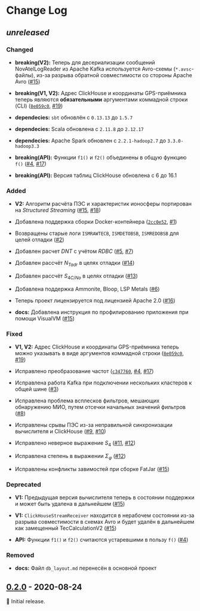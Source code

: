 # Change Log

## _unreleased_

### Changed

- **breaking(V2):** Теперь для десериализации сообщений NovAtelLogReader из
  Apache Kafka используется Avro-схемы (`*.avsc`-файлы), из-за разрыва обратной
  совместимости со стороны Apache Avro
  ([#15](https://github.com/mixayloff-dimaaylov/logserver-spark/pull/15))

- **breaking(V1, V2):** Адрес ClickHouse и координаты GPS-приёмника теперь
  являются **обязательными** аргументами коммадной строки (CLI)
  ([`8e059c0`](https://github.com/mixayloff-dimaaylov/logserver-spark/commit/8e059c0),
  [#19](https://github.com/mixayloff-dimaaylov/logserver-spark/pull/19))

- **dependecies:** `sbt` обновлён с `0.13.13` до `1.5.7`

- **dependecies:** Scala обновлена с `2.11.8` до `2.12.17`

- **dependecies:** Apache Spark обновлен с `2.2.1-hadoop2.7` до
  `3.3.0-hadoop3.3`

- **breaking(API):** Функции `f1()` и `f2()` объединены в общую функцию `f()`
  ([#4](https://github.com/mixayloff-dimaaylov/logserver-spark/pull/4),
  [#17](https://github.com/mixayloff-dimaaylov/logserver-spark/pull/17))

- **breaking(API):** Версия таблиц ClickHouse обновлена с 6 до 16.1

### Added

- **V2:** Алгоритм расчёта ПЭС и характеристик ионосферы портирован на
  _Structured Streaming_
  ([#15](https://github.com/mixayloff-dimaaylov/logserver-spark/pull/15),
  [#18](https://github.com/mixayloff-dimaaylov/logserver-spark/pull/18))

- Добавлена поддержка сборки Docker-контейнера
  ([`2cc0e52`](https://github.com/mixayloff-dimaaylov/logserver-spark/commit/2cc0e52),
  [#1](https://github.com/mixayloff-dimaaylov/logserver-spark/pull/1))

- Возвращены старые логи `ISMRAWTECB`, `ISMDETOBSB`, `ISMREDOBSB` для целей
  отладки ([#2](https://github.com/mixayloff-dimaaylov/logserver-spark/pull/2))

- Добавлен расчет $DNT$ с учётом $RDBC$
  ([#5](https://github.com/mixayloff-dimaaylov/logserver-spark/pull/5),
  [#7](https://github.com/mixayloff-dimaaylov/logserver-spark/pull/7))

- Добавлен рассчёт $N_{T adr}$ в целях отладки
  ([#14](https://github.com/mixayloff-dimaaylov/logserver-spark/pull/14))

- Добавлен рассчёт $S_{4 C/No}$ в целях отладки
  ([#13](https://github.com/mixayloff-dimaaylov/logserver-spark/pull/13))

- Добавлена поддержка Ammonite, Bloop, LSP Metals
  ([#6](https://github.com/mixayloff-dimaaylov/logserver-spark/pull/6))

- Теперь проект лицензируется под лицензией Apache 2.0
  ([#16](https://github.com/mixayloff-dimaaylov/logserver-spark/pull/16))

- **docs:** Добавлена инструкция по профилированию приложения при помощи
  VisualVM
  ([#15](https://github.com/mixayloff-dimaaylov/logserver-spark/pull/15))

### Fixed

- **V1, V2:** Адрес ClickHouse и координаты GPS-приёмника теперь можно указывать
  в виде аргументов коммадной строки
  ([`8e059c0`](https://github.com/mixayloff-dimaaylov/logserver-spark/commit/8e059c0),
  [#19](https://github.com/mixayloff-dimaaylov/logserver-spark/pull/19))

- Исправлено преобразование частот
  ([`c347760`](https://github.com/mixayloff-dimaaylov/logserver-spark/commit/c347760),
  [#4](https://github.com/mixayloff-dimaaylov/logserver-spark/pull/4),
  [#17](https://github.com/mixayloff-dimaaylov/logserver-spark/pull/17))

- Исправлена работа Kafka при подключении нескольких кластеров к общей шине
  ([#3](https://github.com/mixayloff-dimaaylov/logserver-spark/pull/3))

- Исправлена проблема всплесков фильтров, мешающих обнаружению МИО, путем
  отсечки начальных значений фильтров
  ([#8](https://github.com/mixayloff-dimaaylov/logserver-spark/pull/8))

- Исправлены срывы ПЭС из-за неправильной синхронизации вычислителя и ClickHouse
  ([#9](https://github.com/mixayloff-dimaaylov/logserver-spark/pull/9),
  [#10](https://github.com/mixayloff-dimaaylov/logserver-spark/pull/10))

- Исправлено неверное выражение $S_4$
  ([#11](https://github.com/mixayloff-dimaaylov/logserver-spark/pull/11),
  [#12](https://github.com/mixayloff-dimaaylov/logserver-spark/pull/12))

- Исправлена степень в выражении $\Sigma_{\varphi}$
  ([#12](https://github.com/mixayloff-dimaaylov/logserver-spark/pull/12))

- Исправлены конфликты завимостей при сборке FatJar
  ([#15](https://github.com/mixayloff-dimaaylov/logserver-spark/pull/15))

### Deprecated

- **V1:** Предыдущая версия вычислителя теперь в состоянии поддержки и может
  быть удалена в дальнейшем
  ([#15](https://github.com/mixayloff-dimaaylov/logserver-spark/pull/15))

- **V1:** `ClickHouseStreamReceiver` находится в нерабочем состоянии из-за
  разрыва совместимости в схемах Avro и будет удалён в дальнейшем как замещенный
  TecCalculationV2
  ([#15](https://github.com/mixayloff-dimaaylov/logserver-spark/pull/15))

- **API:** Функции `f1()` и `f2()` считаются устаревшими в пользу `f()`
  ([#4](https://github.com/mixayloff-dimaaylov/logserver-spark/pull/4))

### Removed

- **docs:** Файл `db_layout.md` перенесён в основной проект

## [0.2.0] - 2020-08-24

:seedling: Initial release.

[0.2.0]: https://github.com/mixayloff-dimaaylov/logserver-spark/releases/tag/0.2.0
